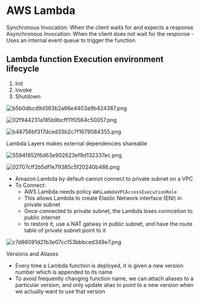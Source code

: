 # AWS Lambda

Synchronous Invocation: When the client waits for and expects a response
Asynchronous Invocation: When the client does not wait for the response
    - Uses an internal event queue to trigger the function


## Lambda function Execution environment lifecycle

1. Init
2. Invoke
3. Shutdown

![b5b0dbcd9d363b2a66e4403a9b424387.png](../../../../dev/my-notes-work/images/b5b0dbcd9d363b2a66e4403a9b424387.png)


![02f944231a185b9bcff11f0564c50057.png](../../../../dev/my-notes-work/images/02f944231a185b9bcff11f0564c50057.png)


![b48756bf317dced33b2c7f1679084355.png](../../../../dev/my-notes-work/images/b48756bf317dced33b2c7f1679084355.png)

Lambda Layers makes external dependencies shareable

![5594f852f6d63e902623ef9d132337ec.png](../../../../dev/my-notes-work/images/5594f852f6d63e902623ef9d132337ec.png)

![02707cff2b5df1e79385c5f20240b486.png](../../../../dev/my-notes-work/images/02707cff2b5df1e79385c5f20240b486.png)


- Amazon Lambda by default cannot connect to private subnet on a VPC
- To Connect:
    - AWS Lambda needs policy `AWSLambdaVPCAccessExecutionRole`
    - This allows Lambda to create Elastic Network interface (ENI) in private subnet
    - Once connected to private subnet, the Lambda loses conncetion to public internet
    - to restore it, use a NAT gatway in public subnet, and have the route table of private subnet point to it

![c7d86091d21b3e07cc153bbbced349e7.png](../../../../dev/my-notes-work/images/c7d86091d21b3e07cc153bbbced349e7.png)


Versions and Aliases
- Every time a Lambda function is deployed, it is given a new version number which is appended to its name
- To avoid frequently changing function name, we can attach aliases to a particular version, and only update alias to point to a new version when we actually want to use that version
